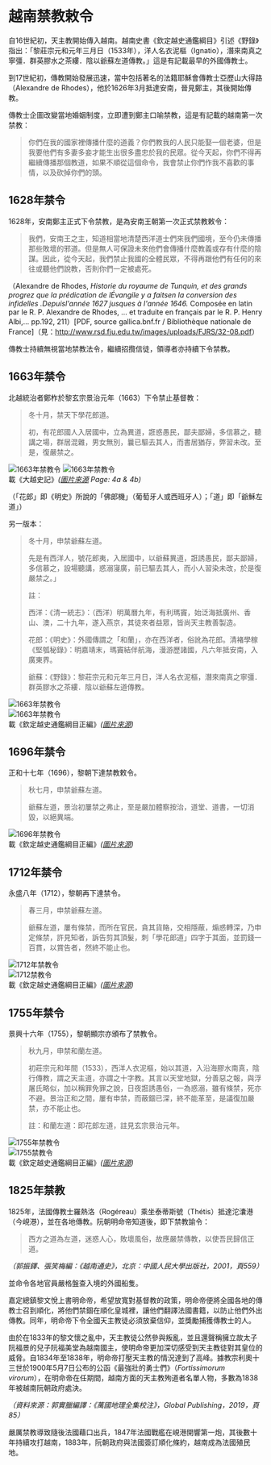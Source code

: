 # 越南禁教敕令

自16世紀初，天主教開始傳入越南。越南史書《欽定越史通鑑綱目》引述《野錄》指出：「黎莊宗元和元年三月日（1533年），洋人名衣泥樞（Ignatio），潛來南真之寧彊．群英膠水之茶縷．陰以爺蘇左道傳教。」這是有記載最早的外國傳教士。

到17世紀初，傳教開始發展迅速，當中包括著名的法籍耶穌會傳教士亞歷山大得路（Alexandre de Rhodes），他於1626年3月抵達安南，晉見鄭主，其後開始傳教。

傳教士企圖改變當地婚姻制度，立即遭到鄭主口喻禁教，這是有記載的越南第一次禁教：

> 你們在我的國家裡傳播什麼的道義？你們教我的人民只能娶一個老婆，但是我要他們有多妻多妾才能生出很多盡忠於我的民眾。從今天起，你們不得再繼續傳播那個教道，如果不順從這個命令，我會禁止你們作我不喜歡的事情，以及砍掉你們的頭。

## 1628年禁令

1628年，安南鄭主正式下令禁教，是為安南王朝第一次正式禁教敕令：

> 我們，安南王之主，知道相當地清楚西洋道士們來我們國境，至今仍未傳播那些敗壞的邪道。但是無人可保證未來他們會傳播什麼教義或存有什麼的陰謀。因此，從今天起，我們禁止我國的全體民眾，不得再跟他們有任何的來往或聽他們說教，否則你們一定被處死。

（Alexandre de Rhodes, *Historie du royaume de Tunquin, et des grands progrez que la prédication de lÉvangile y a faitsen la conversion des infidelles  .Depuisl'année 1627 jusques à l'année 1646.* Composée en latin par le R. P. Alexandre de Rhodes, ... et traduite en français par le R. P. Henry Albi,... pp.192, 211）[PDF, source gallica.bnf.fr / Bibliothèque nationale de France]（見：<http://www.rsd.fju.edu.tw/images/uploads/FJRS/32-08.pdf>）

傳教士持續無視當地禁教法令，繼續招攬信徒，領導者亦持續下令禁教。

## 1663年禁令

北越統治者鄭柞於黎玄宗景治元年（1663）下令禁止基督教：

> 冬十月，禁天下學花郎道。
> 
> 初，有花郎國人入居國中，立為異道，誑惑愚民，鄙夫鄙婦，多信慕之，聽講之場，群居混雜，男女無別，曩已驅去其人，而書居猶存，弊習未改。至是，復嚴禁之。

![1663年禁教令](vietnam2.jpg "1663年禁教令")
![1663年禁教令](vietnam1.jpg "1663年禁教令")  
載《大越史記》*([圖片來源](http://nomfoundation.org/nom-project/history-of-greater-vietnam/Fulltext/85-search?uiLang=en) Page: 4a & 4b)*

（「花郎」即《明史》所說的「佛郎機」（葡萄牙人或西班牙人）；「道」即「爺穌左道」）

另一版本：

> 冬十月，申禁爺蘇左道。
> 
> 先是有西洋人，號花郎夷，入居國中，以爺蘇異道，誑誘愚民，鄙夫鄙婦，多信慕之，設場聽講，惑溺寖廣，前已驅去其人，而小人習染未改，於是復嚴禁之。」
> 
> 註：
> 
> 西洋：《清一統志》：（西洋）明萬曆九年，有利瑪竇，始泛海抵廣州、香山、澳，二十九年，遂入燕京，其徒來者益眾，皆尚天主教善製造。
> 
> 花郎：《明史》：外國傳謂之「和蘭」，亦在西洋者，俗訛為花郎。清褚學稼《堅瓠秘錄》：明嘉靖末，瑪竇結伴航海，漫游歷諸國，凡六年抵安南，入廣東界。
> 
> 爺蘇：《野錄》：黎莊宗元和元年三月日，洋人名衣泥樞，潛來南真之寧彊．群英膠水之茶縷．陰以爺蘇左道傳教。

![1663年禁教令](vietnam3.jpg "1663年禁教令")  
![1663年禁教令](vietnam4.jpg "1663年禁教令")  
載《欽定越史通鑑綱目正編》*([圖片來源](https://lib.nomfoundation.org/collection/1/volume/269/page/5))*

## 1696年禁令

正和十七年（1696），黎朝下達禁教敕令。

> 秋七月，申禁爺蘇左道。
> 
> 爺蘇左道，景治初屢禁之弗止，至是嚴加體察按治，道堂、道書，一切消毀，以絕異端。

![1696年禁教令](vietnam5.jpg "1696年禁教令")  
載《欽定越史通鑑綱目正編》*([圖片來源](https://lib.nomfoundation.org/collection/1/volume/269/page/76))*

## 1712年禁令

永盛八年（1712），黎朝再下達禁令。

> 春三月，申禁爺蘇左道。
> 
> 爺蘇左道，屢有條禁，而所在官民，貪其貨賂，交相隱蔽，煽惑轉深，乃申定條禁，許見知者，訴告剪其頂髮，刺「學花郎道」四字于其面，並罰錢一百貫，以賞告者，然終不能止也。

![1712年禁教令](vietnam6.jpg "1712年禁教令")  
![1712禁教令](vietnam7.jpg "1712年禁教令")  
載《欽定越史通鑑綱目正編》*([圖片來源](https://lib.nomfoundation.org/collection/1/volume/269/page/103))*

## 1755年禁令

景興十六年（1755），黎朝顯宗亦頒布了禁教令。

> 秋九月，申禁和蘭左道。
> 
> 初莊宗元和年間（1533），西洋人衣泥樞，始以其道，入沿海膠水南真，陰行傳教，謂之天主道，亦謂之十字教。其言以天堂地獄，分善惡之報，與浮屠氏略似，加以稱罪免罪之說，日夜誑誘愚俗，一為惑溺，雖有條禁，死亦不避。景治正和之間，屢有申禁，而蔽錮已深，終不能革至，是議復加嚴禁，亦不能止也。
> 
> 註：和蘭左道：即花郎左道，註見玄宗景治元年。

![1755年禁教令](vietnam8.jpg "1755年禁教令")  
![1755禁教令](vietnam9.jpg "1755年禁教令")  
載《欽定越史通鑑綱目正編》*([圖片來源](https://lib.nomfoundation.org/collection/1/volume/270/page/169))*

## 1825年禁教

1825年，法國傳教士羅熱洛（Rogéreau）乘坐泰蒂斯號（Thétis）抵達沱灢港（今峴港），並在各地傳教。阮朝明命帝知道後，即下禁教諭令：

> 西方之道為左道，迷惑人心，敗壞風俗，故應嚴禁傳教，以使吾民歸信正道。

*（郭振鐸、張笑梅編：《越南通史》，北京：中國人民大學出版社，2001，頁559）*

並命令各地官員嚴格盤查入境的外國船隻。

嘉定總鎮黎文悅上書明命帝，希望放寬對基督教的政策，明命帝便將全國各地的傳教士召到順化，將他們禁錮在順化皇城裡，讓他們翻譯法國書籍，以防止他們外出傳教。同年，明命帝下令全國天主教徒必須放棄信仰，並獎勵捕獲傳教士的人。

由於在1833年的黎文懷之亂中，天主教徒公然參與叛亂，並且還聲稱擁立故太子阮福景的兒子阮福美堂為越南國主，使明命帝更加深切感受到天主教徒對其皇位的威脅。自1834年至1838年，明命帝打壓天主教的情況達到了高峰。據教宗利奧十三世於1900年5月7日公布的公函《最強壯的勇士們》（*Fortissimorum virorum*），在明命帝在任期間，越南方面的天主教殉道者名單人物，多數為1838年被越南阮朝政府處決。

*（資料來源：郭實臘編譯：《萬國地理全集校注》，Global Publishing，2019，頁85）*

嚴厲禁教導致隨後法國藉口出兵，1847年法國戰艦在峴港開響第一炮，其後數十年持續攻打越南，1883年，阮朝政府與法國簽訂順化條約，越南成為法國殖民地。
